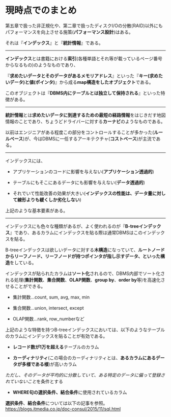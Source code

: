 # 現時点でのまとめ

第五章で扱った非正規化や、第二章で扱ったディスクI/Oの分散(RAID)以外にもパフォーマンスを向上させる施策(**パフォーマンス設計**)はある。

それは『**インデックス**』と『**統計情報**』である。

---

**インデックス**とは書籍における**索引**(各種単語とそれ等が載っているページ番号からなるもの)のようなものであり、

『**求めたいデータとそのデータがあるメモリアドレス**』といった『**キー(求めたいデータ)と値(ポインタ)**』から成る**map構造をしたオブジェクト**である。

このオブジェクトは『**DBMS内にテーブルとは独立して保持される**』といった特徴がある。

---

**統計情報**とは**求めたいデータに到達するための最短の経路情報**をはじきだす地図情報のことであり、ちょうどドライバーに対する**カーナビ**のようなものである。

以前はエンジニアがある程度この部分をコントロールすることが多かった(**ルールベース**)が、今はDBMSに一任するアーキテクチャ(**コストベース**)が主流である。

---

インデックスには、

- アプリケーションのコードに影響を与えない(**アプリケーション透過的**)

- テーブルにもそこにあるデータにも影響を与えない(**データ透過的**)

- それでいて性能改善の効果が大きい(**インデックスの性能は、データ量に対して線形よりも緩くしか劣化しない**)

上記のような基本要素がある。

---

インデックスにも色々な種類があるが、よく使われるのが『**B-treeインデックス**』であり、あるカラムにインデックスを貼る際は通常DBMSはこのインデックスを貼る。

B-treeインデックスは欲しいデータに対する**木構造**になっていて、**ルートノードからリーフノード、リーフノードが持つポインタが指し示すデータ、といった構造**をしている。

インデックスが貼られたカラムは**ソート化**されるので、DBMS内部でソート化される処理(**集計関数**、**集合関数**、**OLAP関数**、**group by**、**order by**等)を高速化させることができる。

- 集計関数...count, sum, avg, max, min

- 集合関数...union, intersect, except

- OLAP関数...rank, row_numberなど

上記のような特徴を持つB-treeインデックスにおいては、以下のようなテーブルのカラムにインデックスを貼ることが有効である。

- **レコード数が1万を超える**テーブルのカラム

- **カーディナリティ**(この場合のカーディナリティとは、**あるカラムにあるデータが多様である様**)が高いカラム

*ただし、そのデータが平均的に分散していて、ある特定のデータに偏って登録されていないこと*を条件とする

- **WHERE句の選択条件、結合条件**に使用されているカラム

**選択条件**、**結合条件**については以下の記事を参照。
https://blogs.itmedia.co.jp/doc-consul/2015/11/sql.html